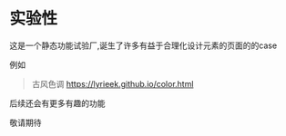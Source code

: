 # 实验性
这是一个静态功能试验厂,诞生了许多有益于合理化设计元素的页面的的case

例如
>古风色调 https://lyrieek.github.io/color.html

后续还会有更多有趣的功能

敬请期待
